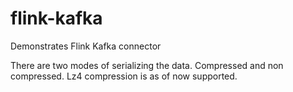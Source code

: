 # flink-kafka

Demonstrates Flink Kafka connector

There are two modes of serializing the data. Compressed and non compressed. 
Lz4 compression is as of now supported.

 